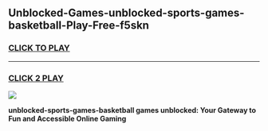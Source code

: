 
## Unblocked-Games-unblocked-sports-games-basketball-Play-Free-f5skn
<h3>
<a href="https://premium76.site?title=unblocked-sports-games-basketball&ref=15A">CLICK TO PLAY</a></h3>
<hr>

<h3>
<a href="https://premium76.site?title=unblocked-sports-games-basketball&ref=15A">CLICK 2 PLAY</a>
  
</h3>

<a href="https://premium76.site?title=unblocked-sports-games-basketball&ref=15A"><img src="https://clearcache.store/games.png"></a>


**unblocked-sports-games-basketball games unblocked: Your Gateway to Fun and Accessible Online Gaming**
